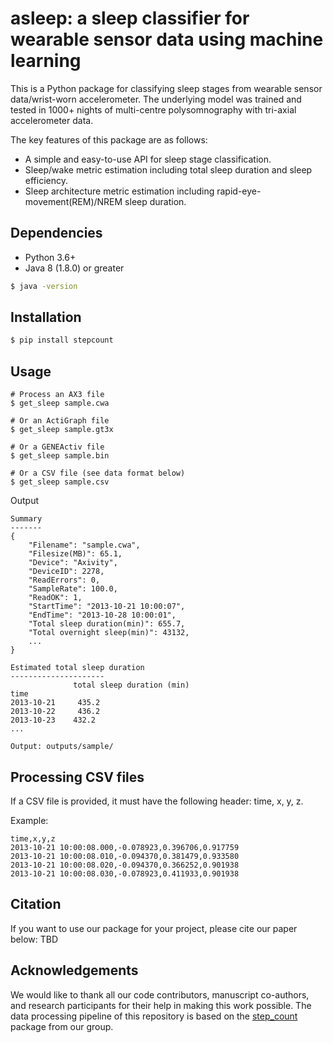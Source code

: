 # asleep: a sleep classifier for wearable sensor data using machine learning
This is a Python package for classifying sleep stages from wearable sensor data/wrist-worn accelerometer. The underlying model 
was trained and tested in 1000+ nights of multi-centre polysomnography with tri-axial accelerometer data. 

The key features of this package are as follows: 
* A simple and easy-to-use API for sleep stage classification.
* Sleep/wake metric estimation including total sleep duration and sleep efficiency.
* Sleep architecture metric estimation including rapid-eye-movement(REM)/NREM sleep duration.


## Dependencies
- Python 3.6+
- Java 8 (1.8.0) or greater 
```bash
$ java -version
```

## Installation
```bash
$ pip install stepcount
```

## Usage
```shell
# Process an AX3 file
$ get_sleep sample.cwa

# Or an ActiGraph file
$ get_sleep sample.gt3x

# Or a GENEActiv file
$ get_sleep sample.bin

# Or a CSV file (see data format below)
$ get_sleep sample.csv
```

Output 
```shell
Summary
-------
{
    "Filename": "sample.cwa",
    "Filesize(MB)": 65.1,
    "Device": "Axivity",
    "DeviceID": 2278,
    "ReadErrors": 0,
    "SampleRate": 100.0,
    "ReadOK": 1,
    "StartTime": "2013-10-21 10:00:07",
    "EndTime": "2013-10-28 10:00:01",
    "Total sleep duration(min)": 655.7,
    "Total overnight sleep(min)": 43132,
    ...
}

Estimated total sleep duration
---------------------
              total sleep duration (min)
time
2013-10-21     435.2
2013-10-22     436.2
2013-10-23    432.2
...

Output: outputs/sample/
```

## Processing CSV files
If a CSV file is provided, it must have the following header: time, x, y, z.

Example:
```shell
time,x,y,z
2013-10-21 10:00:08.000,-0.078923,0.396706,0.917759
2013-10-21 10:00:08.010,-0.094370,0.381479,0.933580
2013-10-21 10:00:08.020,-0.094370,0.366252,0.901938
2013-10-21 10:00:08.030,-0.078923,0.411933,0.901938
```


## Citation 
If you want to use our package for your project, please cite our paper below:
TBD 

## Acknowledgements
We would like to thank all our code contributors, manuscript co-authors, and research participants for their help in making this work possible. The 
data processing pipeline of this repository is based on the [step_count](https://github.com/OxWearables/stepcount#processing-csv-files) package from our group.
